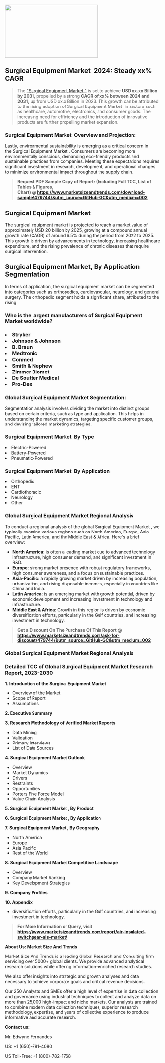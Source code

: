 <p><img class="alignnone size-medium wp-image-20088" src="https://ffe5etoiles.com/wp-content/uploads/2024/12/MST1-300x171.png" alt="" width="300" height="171" /></p><h2 id="ember46" class="ember-view reader-text-block__heading-2">Surgical Equipment Market &nbsp;2024: Steady&nbsp;xx% CAGR</h2><blockquote id="ember47" class="ember-view reader-text-block__blockquote">The&nbsp;<a class="app-aware-link " href="https://www.marketsizeandtrends.com/download-sample/479744/&utm_source=GitHub-GC&utm_medium=002" target="_blank" data-test-app-aware-link="">"Surgical Equipment Market "</a>&nbsp;is set to achieve&nbsp;<strong>USD&nbsp;xx.xx&nbsp;Billion by 2031,</strong>&nbsp;propelled by a strong&nbsp;<strong>CAGR of&nbsp;xx% between 2024 and 2031,</strong>&nbsp;up from USD xx.x Billion in 2023. This growth can be attributed to the rising adoption of&nbsp;Surgical Equipment Market &nbsp;in sectors such as healthcare, automotive, electronics, and consumer goods. The increasing need for efficiency and the introduction of innovative products are further propelling market expansion.</blockquote><h3 id="ember48" class="ember-view reader-text-block__heading-3">Surgical Equipment Market &nbsp;Overview and Projection:</h3><p id="ember49" class="ember-view reader-text-block__paragraph">Lastly, environmental sustainability is emerging as a critical concern in the&nbsp;Surgical Equipment Market . Consumers are becoming more environmentally conscious, demanding eco-friendly products and sustainable practices from companies. Meeting these expectations requires significant investment in research, development, and operational changes to minimize environmental impact throughout the supply chain.</p><blockquote id="ember50" class="ember-view reader-text-block__blockquote"><strong>Request PDF Sample Copy of Report: (Including Full TOC, List of Tables &amp; Figures, Chart)&nbsp;@&nbsp;<strong><a href="https://www.marketsizeandtrends.com/download-sample/479744/&utm_source=GitHub-GC&utm_medium=002" target="_blank">https://www.marketsizeandtrends.com/download-sample/479744/&utm_source=GitHub-GC&utm_medium=002</a></strong></strong></blockquote><h3 class=""> <h2>Surgical Equipment Market</h2><p>The surgical equipment market is projected to reach a market value of approximately USD 20 billion by 2025, growing at a compound annual growth rate (CAGR) of around 6.5% during the period from 2022 to 2025. This growth is driven by advancements in technology, increasing healthcare expenditure, and the rising prevalence of chronic diseases that require surgical intervention.</p><h2>Surgical Equipment Market, By Application Segmentation</h2><p>In terms of application, the surgical equipment market can be segmented into categories such as orthopedics, cardiovascular, neurology, and general surgery. The orthopedic segment holds a significant share, attributed to the rising</h3><h3 id="" class="">Who is the largest manufacturers of&nbsp;Surgical Equipment Market worldwide?</h3><h3 class=""></Li><Li>Stryker</Li><Li> Johnson & Johnson</Li><Li> B. Braun</Li><Li> Medtronic</Li><Li> Conmed</Li><Li> Smith & Nephew</Li><Li> Zimmer Biomet</Li><Li> De Soutter Medical</Li><Li> Pro-Dex</h3><h3 id="ember53" class="ember-view reader-text-block__heading-3">Global&nbsp;Surgical Equipment Market Segmentation:</h3><p id="ember54" class="ember-view reader-text-block__paragraph">Segmentation analysis involves dividing the market into distinct groups based on certain criteria, such as type and application. This helps in understanding the market dynamics, targeting specific customer groups, and devising tailored marketing strategies.</p><h3 id="" class="">Surgical Equipment Market &nbsp;By Type</h3><p></Li><Li>Electric-Powered</Li><Li> Battery-Powered</Li><Li> Pneumatic-Powered</p><h3 id="" class="">Surgical Equipment Market &nbsp;By Application</h3><p class=""></Li><Li>Orthopedic</Li><Li> ENT</Li><Li> Cardiothoracic</Li><Li> Neurology</Li><Li> Other</p><h3 id="ember62" class="ember-view reader-text-block__heading-3">Global Surgical Equipment Market Regional Analysis</h3><p id="ember63" class="ember-view reader-text-block__paragraph">To conduct a regional analysis of the global Surgical Equipment Market , we typically examine various regions such as North America, Europe, Asia-Pacific, Latin America, and the Middle East &amp; Africa. Here's a brief overview:</p><ul><li><strong>North America</strong>: is often a leading market due to advanced technology infrastructure, high consumer demand, and significant investment in R&amp;D.</li><li><strong>Europe</strong>: strong market presence with robust regulatory frameworks, high consumer awareness, and a focus on sustainable practices.</li><li><strong>Asia-Pacific</strong>: a rapidly growing market driven by increasing population, urbanization, and rising disposable incomes, especially in countries like China and India.</li><li><strong>Latin America</strong>: is an emerging market with growth potential, driven by economic development and increasing investment in technology and infrastructure.</li><li><strong>Middle East &amp; Africa</strong>: Growth in this region is driven by economic diversification efforts, particularly in the Gulf countries, and increasing investment in technology.</li></ul><blockquote id="ember61" class="ember-view reader-text-block__blockquote"><strong>Get a Discount On The Purchase Of This Report @ <strong><a href="https://html-cleaner.com/" target="">https://www.marketsizeandtrends.com/ask-for-discount/479744/&utm_source=GitHub-GC&utm_medium=002</a></strong></strong></blockquote><h3 id="ember62" class="ember-view reader-text-block__heading-3">Global Surgical Equipment Market Regional Analysis</h3><h3 id="" class="">Detailed TOC of Global Surgical Equipment Market Research Report, 2023-2030</h3><p id="" class=""><strong>1. Introduction of the Surgical Equipment Market </strong></p><ul><li>Overview of the Market</li><li>Scope of Report</li><li>Assumptions</li></ul><p id="" class=""><strong>2. Executive Summary</strong></p><p id="" class=""><strong>3. Research Methodology of Verified Market Reports</strong></p><ul><li>Data Mining</li><li>Validation</li><li>Primary Interviews</li><li>List of Data Sources</li></ul><p id="" class=""><strong>4. Surgical Equipment Market Outlook</strong></p><ul><li>Overview</li><li>Market Dynamics</li><li>Drivers</li><li>Restraints</li><li>Opportunities</li><li>Porters Five Force Model</li><li>Value Chain Analysis</li></ul><p id="" class=""><strong>5. Surgical Equipment Market , By Product</strong></p><p id="" class=""><strong>6. Surgical Equipment Market , By Application</strong></p><p id="" class=""><strong>7. Surgical Equipment Market , By Geography</strong></p><ul><li>North America</li><li>Europe</li><li>Asia Pacific</li><li>Rest of the World</li></ul><p id="" class=""><strong>8. Surgical Equipment Market Competitive Landscape</strong></p><ul><li>Overview</li><li>Company Market Ranking</li><li>Key Development Strategies</li></ul><p id="" class=""><strong>9. Company Profiles</strong></p><p id="" class=""><strong>10. Appendix</strong></p><ul><li>diversification efforts, particularly in the Gulf countries, and increasing investment in technology.</li></ul><blockquote id="ember65" class="ember-view reader-text-block__blockquote"><strong>For More Information or Query, visit <strong><strong><a href="https://html-cleaner.com/" target="">https://www.marketsizeandtrends.com/report/air-insulated-switchgear-ais-market/</a></strong></strong></strong></blockquote><p id="" class=""><strong>About Us: Market Size And Trends</strong></p><p id="" class="">Market Size And Trends is a leading Global Research and Consulting firm servicing over 5000+ global clients. We provide advanced analytical research solutions while offering information-enriched research studies.</p><p id="" class="">We also offer insights into strategic and growth analyses and data necessary to achieve corporate goals and critical revenue decisions.</p><p id="" class="">Our 250 Analysts and SMEs offer a high level of expertise in data collection and governance using industrial techniques to collect and analyze data on more than 25,000 high-impact and niche markets. Our analysts are trained to combine modern data collection techniques, superior research methodology, expertise, and years of collective experience to produce informative and accurate research.</p><p id="" class=""><strong>Contact us:</strong></p><p id="" class="">Mr. Edwyne Fernandes</p><p id="" class="">US: +1 (650)-781-4080</p><p id="" class="">US Toll-Free: +1 (800)-782-1768</p>
